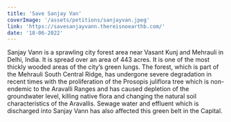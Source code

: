 ```yaml
---
title: 'Save Sanjay Van'
coverImage: '/assets/petitions/sanjayvan.jpeg'
link: 'https://savesanjayvann.thereisnoearthb.com/'
date: '18-06-2022'
---
```


Sanjay Vann is a sprawling city forest area near Vasant Kunj and Mehrauli in Delhi, India. It is spread over an area of 443 acres. It is one of the most thickly wooded areas of the city’s green lungs. The forest, which is part of the Mehrauli South Central Ridge, has undergone severe degradation in recent times with the proliferation of the Prosopis juliflora tree which is non-endemic to the Aravalli Ranges and has caused depletion of the groundwater level, killing native flora and changing the natural soil characteristics of the Aravallis. Sewage water and effluent which is discharged into Sanjay Vann has also affected this green belt in the Capital.
